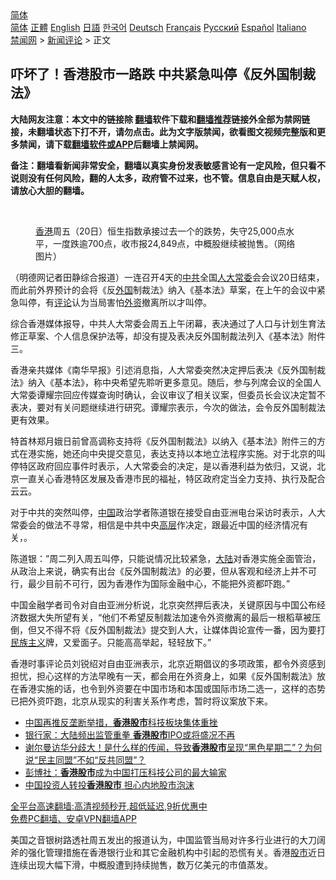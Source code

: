  <!-- 面包屑导航 --> <div class="breadcrumb"><!-- GTranslate: https://gtranslate.io/ -->  <div class="switcher notranslate">  <div class="selected">  <a href="#" onclick="return false;"> 简体</a>  </div>  <div class="option">  <a href="https://www.bannedbook.org" onclick="doGTranslate('zh-CN|zh-CN');jQuery('div.switcher div.selected a').html(jQuery(this).html());return false;" title="简体中文" class="nturl selected"> 简体</a>  <a href="https://www.bannedbook.org/zh-tw/" onclick="doGTranslate('zh-CN|zh-TW');jQuery('div.switcher div.selected a').html(jQuery(this).html());return false;" title="繁體中文" class="nturl"> 正體</a>  <a href="https://www.bannedbook.org/en/" onclick="doGTranslate('zh-CN|en');jQuery('div.switcher div.selected a').html(jQuery(this).html());return false;" title="English" class="nturl"> English</a>  <a href="https://www.bannedbook.org/ja/" onclick="doGTranslate('zh-CN|ja');jQuery('div.switcher div.selected a').html(jQuery(this).html());return false;" title="日本語" class="nturl"> 日語</a>  <a href="https://www.bannedbook.org/ko/" onclick="doGTranslate('zh-CN|ko');jQuery('div.switcher div.selected a').html(jQuery(this).html());return false;" title="한국어" class="nturl"> 한국어</a>  <a href="https://www.bannedbook.org/de/" onclick="doGTranslate('zh-CN|de');jQuery('div.switcher div.selected a').html(jQuery(this).html());return false;" title="Deutsch" class="nturl"> Deutsch</a>  <a href="https://www.bannedbook.org/fr/" onclick="doGTranslate('zh-CN|fr');jQuery('div.switcher div.selected a').html(jQuery(this).html());return false;" title="Français" class="nturl"> Français</a>  <a href="https://www.bannedbook.org/ru/" onclick="doGTranslate('zh-CN|ru');jQuery('div.switcher div.selected a').html(jQuery(this).html());return false;" title="Русский" class="nturl"> Русский</a>  <a href="https://www.bannedbook.org/es/" onclick="doGTranslate('zh-CN|es');jQuery('div.switcher div.selected a').html(jQuery(this).html());return false;" title="Español" class="nturl"> Español</a>  <a href="https://www.bannedbook.org/it/" onclick="doGTranslate('zh-CN|it');jQuery('div.switcher div.selected a').html(jQuery(this).html());return false;" title="Italiano" class="nturl"> Italiano</a>  </div>  </div>      <div class='breadcrumb-sub'><!-- Breadcrumb NavXT 6.3.0 --> <a href="https://www.bannedbook.org/" class="home">禁闻网</a> &gt; <a href="https://www.bannedbook.org/bnews/comments/" class="category">新闻评论</a> &gt; 正文</div></div><h2>吓坏了！香港股市一路跌 中共紧急叫停《反外国制裁法》</h2> <p class="notice"><b>大陆网友注意：本文中的链接除 <a href="https://github.com/bannedbook/fanqiang" >翻墙</a>软件下载和<a href="https://github.com/killgcd/justmysocks/blob/master/README.md">翻墙推荐</a>链接外全部为禁网链接，未翻墙状态下打不开，请勿点击。此为文字版禁闻，欲看图文视频完整版和更多禁闻，请下载<a href="https://github.com/bannedbook/fanqiang">翻墙软件或APP</a>后翻墙上禁闻网。</p><p>备注：翻墙看新闻非常安全，翻墙以真实身份发表敏感言论有一定风险，但只看不说则没有任何风险，翻的人太多，政府管不过来，也不管。信息自由是天赋人权，请放心大胆的翻墙。</b></p>  <div class="entry"> <br /> <figure><a href="https://i2.wp.com/upload-images-bucket-v64rleca837do.s3.eu-west-1.amazonaws.com/wp-content/uploads/2021/07/26172049/download-1.jpeg?fit=275%2C183&#038;ssl=1" data-caption="香港周五（20日）恒生指数承接过去一个的跌势，失守25,000点水平，一度跌逾700点，收市报24,849点，中概股继续被抛售。（网络图片）"></a><figcaption class="wp-caption-text"><a href="https://www.bannedbook.org/bnews/tag/%e9%a6%99%e6%b8%af/" class="st_tag internal_tag" rel="tag" title="标签 香港 下的日志">香港</a>周五（20日）恒生指数承接过去一个的跌势，失守25,000点水平，一度跌逾700点，收市报24,849点，中概股继续被抛售。（网络图片）</figcaption></figure> <p>（明德网记者田静综合报道）一连召开4天的<a href="https://www.bannedbook.org/bnews/tag/%e4%b8%ad%e5%85%b1/" class="st_tag internal_tag" rel="tag" title="标签 中共 下的日志">中共</a>全国<a href="https://www.bannedbook.org/bnews/tag/%E4%BA%BA%E5%A4%A7/" class="st_tag internal_tag" rel="tag" title="标签 人大 下的日志">人大</a><a href="https://www.bannedbook.org/bnews/tag/%e5%b8%b8%e5%a7%94/" class="st_tag internal_tag" rel="tag" title="标签 常委 下的日志">常委</a>会会议20日结束，而此前外界预计的会将《反<a href="https://www.bannedbook.org/bnews/tag/%e5%a4%96%e5%9b%bd/" class="st_tag internal_tag" rel="tag" title="标签 外国 下的日志">外国</a>制裁法》纳入《基本法》草案，在上午的会议中紧急叫停，有<span class='wp_keywordlink_affiliate'><a href="https://www.bannedbook.org/bnews/comments/" title="新闻评论" target="_blank">评论</a></span>认为当局害怕<a href="https://www.bannedbook.org/bnews/tag/%E5%A4%96%E8%B5%84/" class="st_tag internal_tag" rel="tag" title="标签 外资 下的日志">外资</a>撤离所以才叫停。</p> <p>综合香港媒体报导，中共人大常委会周五上午闭幕，表决通过了人口与计划生育法修正草案、个人信息保护法等，却没有提及表决反外国制裁法列入《基本法》附件三。</p>  <p>香港亲共媒体《南华早报》引述消息指，人大常委突然决定押后表决《反外国制裁法》纳入《基本法》，称中央希望先聆听更多意见。随后，参与列席会议的全国人大常委谭耀宗回应传媒查询时确认，会议审议了相关议案，但委员长会议决定暂不表决，要对有关问题继续进行研究。谭耀宗表示，今次的做法，会令反外国制裁法更有效果。</p> <p>特首林郑月娥日前曾高调称支持将《反外国制裁法》以纳入《基本法》附件三的方式在港实施，她还向中央提交意见，表达支持以本地立法程序实施。对于北京的叫停特区政府回应事件时表示，人大常委会的决定，是以香港利益为依归，又说，北京一直关心香港特区发展及香港市民的福祉，特区政府定当全力支持、执行及配合云云。</p>  <p>对于中共的突然叫停，<span class='wp_keywordlink_affiliate'><a href="https://www.bannedbook.org/" title="中国" target="_blank">中国</a></span>政治学者陈道银在接受自由亚洲电台采访时表示，人大常委会的做法不寻常，相信是中共中央<span class='wp_keywordlink_affiliate'><a href="https://www.bannedbook.org/bnews/ccpdope/" title="中共高层内幕" target="_blank">高层</a></span>作决定，跟最近中国的经济情况有关，。</p> <p>陈道银：”周二列入周五叫停，只能说情况比较紧急，<span class='wp_keywordlink_affiliate'><a href="https://www.bannedbook.org/" title="大陆" target="_blank">大陆</a></span>对香港实施全面管治，从政治上来说，确实有出台《反外国制裁法》的必要，但从客观和经济上并不可行，最少目前不可行，因为香港作为国际金融中心，不能把外资都吓跑。”</p>  <p>中国金融学者司令对自由亚洲分析说，北京突然押后表决，关键原因与中国公布经济数据大失所望有关，“他们不希望反制裁法加速令外资撤离的最后一根稻草被压倒，但又不得不将《反外国制裁法》提交到人大，让媒体舆论宣传一番，因为要打<span class='wp_keywordlink'><a href="https://www.bannedbook.org/forum11/topic333.html" title="禁片：民族主义和三座大山" target="_blank">民族主义</a></span>牌，又爱面子。只能高高举起，轻轻放下。”</p> <p>香港时事评论员刘锐绍对自由亚洲表示，北京近期倡议的多项政策，都令外资感到担忧，担心这样的方法早晚有一天，都会用在外资身上，如果《反外国制裁法》放在香港实施的话，也令到外资要在中国市场和本国或国际市场二选一，这样的态势已把外资吓跑，北京从现实的利害关系作考虑，暂时将议案放下来。</p>  <ul class='op-related-articles' title='相关阅读'> <li><a href='https://www.bannedbook.org/bnews/headline/20210817/1608068.html' target='_blank'>中国再推反垄断举措，<b>香港股市</b>科技板块集体重挫</a></li> <li><a href='https://www.bannedbook.org/bnews/baitai/20210729/1596473.html' target='_blank'>银行家：大陆频出监管重拳 <b>香港股市</b>IPO或将盛况不再</a></li> <li><a href='https://www.bannedbook.org/bnews/bannedvideo/20210729/1596458.html' target='_blank'>谢尔曼访华分歧大！是什么样的传闻，导致<b>香港股市</b>呈现“黑色星期二”？为何说“民主同盟”不如“反共同盟”？</a></li> <li><a href='https://www.bannedbook.org/bnews/headline/20210725/1594050.html' target='_blank'>彭博社：<b>香港股市</b>成为中国打压科技公司的最大输家</a></li> <li><a href='https://www.bannedbook.org/bnews/ssgc/20210125/1474117.html' target='_blank'>中国投资人转投<b>香港股市</b> 担心内地股市泡沫</a></li> </ul> <p class="texttj"> <a href="https://github.com/bannedbook/fanqiang/wiki/V2ray%E6%9C%BA%E5%9C%BA" target="_blank">全平台高速翻墙:高清视频秒开,超低延迟,9折优惠中</a><br/> <a href="https://github.com/bannedbook/fanqiang/wiki/%E7%A6%81%E9%97%BB%E7%BD%91%E5%AE%89%E5%8D%93%E7%BF%BB%E5%A2%99%E6%96%B0%E9%97%BBAPP" target="_blank">免费PC翻墙、安卓VPN翻墙APP</a></p><p>美国之音银树路透社周五发出的报道认为，中国监管当局对许多行业进行的大刀阔斧的强化管理措施在香港银行业和其它金融机构中引起的恐慌有关。香港<a href="https://www.bannedbook.org/bnews/tag/%e8%82%a1%e5%b8%82/" class="st_tag internal_tag" rel="tag" title="标签 股市 下的日志">股市</a>近日连续出现大幅下滑，中概股遭到持续抛售，数万亿美元的市值蒸发。</p><a name='sharetosocial'></a>  <div style="margin-bottom:5px;padding-bottom:5px;clear:both"> <div id="archive-pix-1" class="banner-ads"> <!-- AuctionX Display platform tag START --> <div id="26318x728x90x621x_ADSLOT2" clicktrack="%%CLICK_URL_ESC%%"></div> <!-- AuctionX Display platform tag END --> </div> <div id="archive-pix-2" class="banner-ads"> <!-- AuctionX Display platform tag START --> <div id="26315x300x250x621x_ADSLOT2" clicktrack="%%CLICK_URL_ESC%%"></div> <!-- AuctionX Display platform tag END --> </div> </div>  <div id="archive-pix-1" class="banner-ads"> <!-- AuctionX Display platform tag START --> <div id="26318x728x90x621x_ADSLOT3" clicktrack="%%CLICK_URL_ESC%%"></div> <!-- AuctionX Display platform tag END --> </div> </div><!--END ENTRY--> 